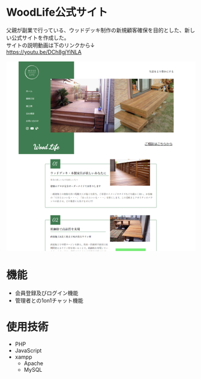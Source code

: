 # WoodLife公式サイト
父親が副業で行っている、ウッドデッキ制作の新規顧客確保を目的とした、新しい公式サイトを作成した。<br>
サイトの説明動画は下のリンクから↓<br>
https://youtu.be/DCh8gjYiNLA
<br>
<br>
![サムネイル](./thumb.jpg)

# 機能
- 会員登録及びログイン機能
- 管理者との1on1チャット機能

# 使用技術
- PHP
- JavaScript
- xampp
  - Apache
  - MySQL